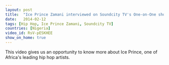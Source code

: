 ```yaml
---
layout: post
title:  "Ice Prince Zamani interviewed on Soundcity TV's One-on-One show"
date:   2014-02-12
tags: [Hip Hop, Ice Prince Zamani, Soundcity TV]
countries: [Nigeria]
video_id: RsV-pESKHEE
show_on_home: true
---
```


This video gives us an opportunity to know more about Ice Prince, one of Africa's leading hip hop artists. 

                
                